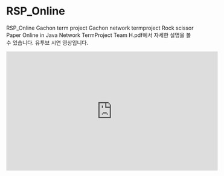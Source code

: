 # RSP_Online
RSP_Online Gachon term project
Gachon network termproject Rock scissor Paper Online in Java
Network TermProject Team H.pdf에서 자세한 설명을 볼 수 있습니다.
유투브 시연 영상입니다.
<iframe width="560" height="315" src="https://www.youtube.com/embed/RMFb6O_aZ4U" title="YouTube video player" frameborder="0" allow="accelerometer; autoplay; clipboard-write; encrypted-media; gyroscope; picture-in-picture" allowfullscreen></iframe>
